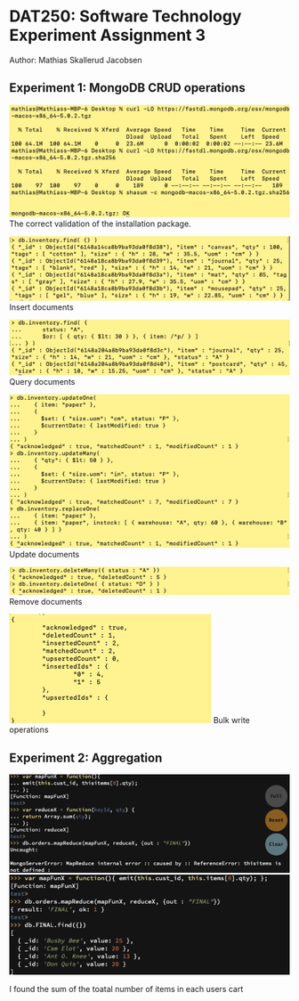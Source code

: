 # DAT250: Software Technology Experiment Assignment 3

Author: Mathias Skallerud Jacobsen

## Experiment 1: MongoDB CRUD operations

![Validating](/assets/SHA258.png)
The correct validation of the installation package.

![Insert doc](assets/CRUD%201.png)
Insert documents

![Query doc](assets/CRUD%202.png)
Query documents

![Update doc](assets/CRUD%203.png)
Update documents

![Remoce doc](assets/CRUD%204.png)
Remove documents

![Bulk write operations](assets/CRUD%205.png)
Bulk write operations

## Experiment 2: Aggregation
![](assets/last1.png)
![](assets/last2.png)

I found the sum of the toatal number of items in each users cart
